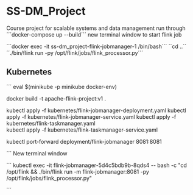 # SS-DM_Project
Course project for scalable systems and data management
run through 
´´´docker-compose up --build´´´
new terminal window to start flink job

´´´docker exec -it ss-dm_project-flink-jobmanager-1 /bin/bash´´´
´´cd ..´´
´´./bin/flink run -py /opt/flink/jobs/flink_processor.py´´´

## Kubernetes
´´´
eval $(minikube -p minikube docker-env)

docker build -t apache-flink-project:v1 . 

kubectl apply -f kubernetes/flink-jobmanager-deployment.yaml
kubectl apply -f kubernetes/flink-jobmanager-service.yaml
kubectl apply -f kubernetes/flink-taskmanager.yaml           
kubectl apply -f kubernetes/flink-taskmanager-service.yaml

kubectl port-forward deployment/flink-jobmanager 8081:8081

´´´
New terminal window

´´´
kubectl exec -it flink-jobmanager-5d4c5bdb9b-8qds4 -- bash -c "cd /opt/flink && ./bin/flink run -m flink-jobmanager:8081 -py /opt/flink/jobs/flink_processor.py"

´´´

